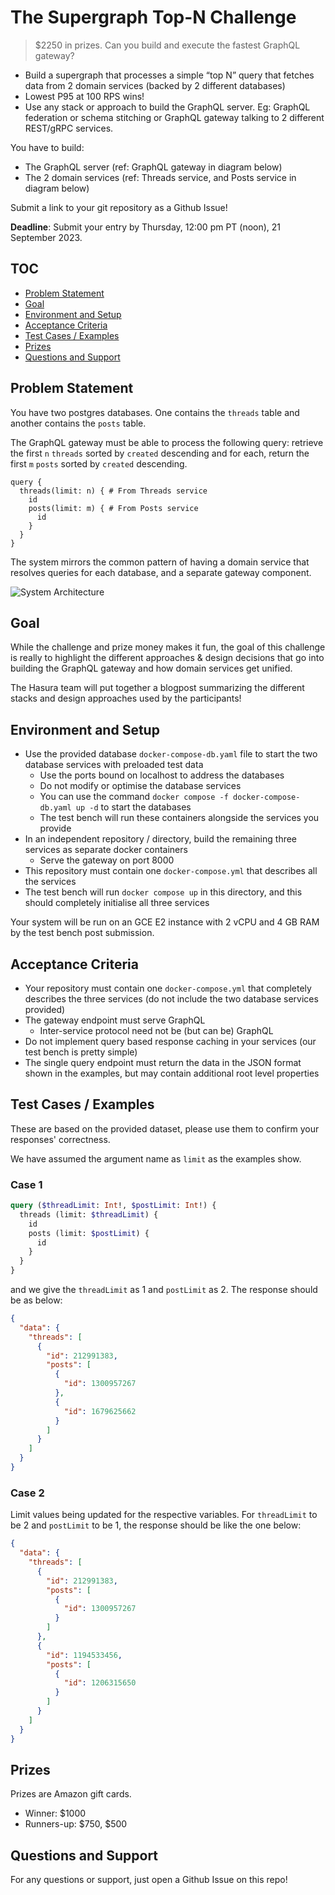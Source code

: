 # The Supergraph Top-N Challenge

> $2250 in prizes. Can you build and execute the fastest GraphQL gateway?

- Build a supergraph that processes a simple “top N” query that fetches data from 2 domain services (backed by 2 different databases)
- Lowest P95 at 100 RPS wins!
- Use any stack or approach to build the GraphQL server.
Eg: GraphQL federation or schema stitching or GraphQL gateway talking to 2 different REST/gRPC services.

You have to build:
- The GraphQL server (ref: GraphQL gateway in diagram below)
- The 2 domain services (ref: Threads service, and Posts service in diagram below)

Submit a link to your git repository as a Github Issue!

**Deadline**: Submit your entry by Thursday, 12:00 pm PT (noon), 21 September 2023.

## TOC

- [Problem Statement](#problem-statement)
- [Goal](#goal)
- [Environment and Setup](#environment-and-setup)
- [Acceptance Criteria](#acceptance-criteria)
- [Test Cases / Examples](#test-cases--examples)
- [Prizes](#prizes)
- [Questions and Support](#questions-and-support)

## Problem Statement

You have two postgres databases. One contains the `threads` table and another contains the `posts` table.

The GraphQL gateway must be able to process the following query: retrieve the first `n` `threads` sorted by `created` descending and for each, return the first `m` `posts` sorted by `created` descending.

```
query {
  threads(limit: n) { # From Threads service
    id
    posts(limit: m) { # From Posts service
      id
    }
  }
}
```

The system mirrors the common pattern of having a domain service that resolves queries for each database, and a separate gateway component.

![System Architecture](https://github.com/hasura/graphqlconf-top-n-challenge/blob/efd453fd0a4bb2334cc5e7bc02d2a0ea90301795/architecture.png)

## Goal

While the challenge and prize money makes it fun, the goal of this challenge is really to highlight the different approaches & design decisions that go into building the GraphQL gateway and how domain services get unified.

The Hasura team will put together a blogpost summarizing the different stacks and design approaches used by the participants!

## Environment and Setup

- Use the provided database `docker-compose-db.yaml` file to start the two database services with preloaded test data
  - Use the ports bound on localhost to address the databases
  - Do not modify or optimise the database services
  - You can use the command `docker compose -f docker-compose-db.yaml up -d` to start the databases
  - The test bench will run these containers alongside the services you provide
- In an independent repository / directory, build the remaining three services as separate docker containers
  - Serve the gateway on port 8000
- This repository must contain one `docker-compose.yml` that describes all the services
- The test bench will run `docker compose up` in this directory, and this should completely initialise all three services

Your system will be run on an GCE E2 instance with 2 vCPU and 4 GB RAM by the test bench post submission.

## Acceptance Criteria

- Your repository must contain one `docker-compose.yml` that completely describes the three services (do not include the two database services provided)
- The gateway endpoint must serve GraphQL
  - Inter-service protocol need not be (but can be) GraphQL
- Do not implement query based response caching in your services (our test bench is pretty simple)
- The single query endpoint must return the data in the JSON format shown in the examples, but may contain additional root level properties

## Test Cases / Examples

These are based on the provided dataset, please use them to confirm your responses' correctness.

We have assumed the argument name as `limit` as the examples show.

### Case 1

```graphql
query ($threadLimit: Int!, $postLimit: Int!) {
  threads (limit: $threadLimit) {
    id
    posts (limit: $postLimit) {
      id
    }
  }
}
```

and we give the `threadLimit` as 1 and `postLimit` as 2. The response should be as below:

```json
{
  "data": {
    "threads": [
      {
        "id": 212991383,
        "posts": [
          {
            "id": 1300957267
          },
          {
            "id": 1679625662
          }
        ]
      }
    ]
  }
}
```

### Case 2

Limit values being updated for the respective variables. For `threadLimit` to be 2 and `postLimit` to be 1, the response should be like the one below:

```json
{
  "data": {
    "threads": [
      {
        "id": 212991383,
        "posts": [
          {
            "id": 1300957267
          }
        ]
      },
      {
        "id": 1194533456,
        "posts": [
          {
            "id": 1206315650
          }
        ]
      }
    ]
  }
}
```

## Prizes

Prizes are Amazon gift cards.

- Winner: $1000
- Runners-up: $750, $500

## Questions and Support

For any questions or support, just open a Github Issue on this repo!
